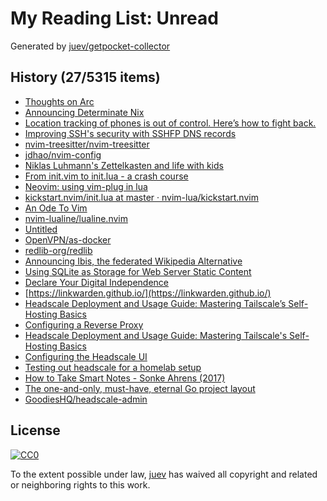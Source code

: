 # My Reading List: Unread

Generated by [juev/getpocket-collector](https://github.com/juev/getpocket-collector)

## History (27/5315 items)

- [Thoughts on Arc](https://macwright.com/2024/10/25/arc-browser.html)
- [Announcing Determinate Nix](https://determinate.systems/posts/announcing-determinate-nix/)
- [Location tracking of phones is out of control. Here’s how to fight back.](https://arstechnica.com/information-technology/2024/10/phone-tracking-tool-lets-government-agencies-follow-your-every-move/)
- [Improving SSH's security with SSHFP DNS records](https://blog.apnic.net/2022/12/02/improving-sshs-security-with-sshfp-dns-records/)
- [nvim-treesitter/nvim-treesitter](https://github.com/nvim-treesitter/nvim-treesitter)
- [jdhao/nvim-config](https://github.com/jdhao/nvim-config)
- [Niklas Luhmann's Zettelkasten and life with kids](https://sachachua.com/blog/2024/10/niklas-luhmann-s-zettelkasten-and-life-with-kids/)
- [From init.vim to init.lua - a crash course](https://www.notonlycode.org/neovim-lua-config/)
- [Neovim: using vim-plug in lua](https://dev.to/vonheikemen/neovim-using-vim-plug-in-lua-3oom)
- [kickstart.nvim/init.lua at master · nvim-lua/kickstart.nvim](https://github.com/nvim-lua/kickstart.nvim/blob/master/init.lua)
- [An Ode To Vim](https://bokwoon.com/posts/1khtfep-an-ode-to-vim/)
- [nvim-lualine/lualine.nvim](https://github.com/nvim-lualine/lualine.nvim)
- [Untitled](https://mzfit.app/blog/the_one_where_i_tune_my_cdcd_pipeline/)
- [OpenVPN/as-docker](https://github.com/OpenVPN/as-docker)
- [redlib-org/redlib](https://github.com/redlib-org/redlib)
- [Announcing Ibis, the federated Wikipedia Alternative](https://ibis.wiki/article/Announcing_Ibis,_the_federated_Wikipedia_Alternative)
- [Using SQLite as Storage for Web Server Static Content](https://clace.io/blog/sqlite/)
- [Declare Your Digital Independence](https://freenet.org/)
- [https://linkwarden.github.io/](https://linkwarden.github.io/)
- [Headscale Deployment and Usage Guide: Mastering Tailscale’s Self-Hosting Basics](https://medium.com/@carson_yang/headscale-deployment-and-usage-guide-mastering-tailscales-self-hosting-basics-48d26d7fa9d8)
- [Configuring a Reverse Proxy](https://blog.gurucomputing.com.au/Smart%20VPNS%20with%20Headscale/Configuring%20a%20Reverse%20Proxy/)
- [Headscale Deployment and Usage Guide: Mastering Tailscale's Self-Hosting Basics](https://icloudnative.io/en/posts/how-to-set-up-or-migrate-headscale/)
- [Configuring the Headscale UI](https://blog.gurucomputing.com.au/Smart%20VPNS%20with%20Headscale/Configuring%20the%20Headscale%20UI/)
- [Testing out headscale for a homelab setup](https://luislavena.info/til/testing-out-headscale-for-a-homelab-setup/)
- [How to Take Smart Notes - Sonke Ahrens (2017)](https://sachachua.com/blog/2024/10/how-to-take-smart-notes-sonke-ahrens-2017/)
- [The one-and-only, must-have, eternal Go project layout](https://appliedgocourses.newzenler.com/blog/go-project-layout)
- [GoodiesHQ/headscale-admin](https://github.com/GoodiesHQ/headscale-admin)

## License

[![CC0](https://mirrors.creativecommons.org/presskit/buttons/88x31/svg/cc-zero.svg)](https://creativecommons.org/publicdomain/zero/1.0/)

To the extent possible under law, [juev](https://github.com/juev) has waived all copyright and related or neighboring rights to this work.
